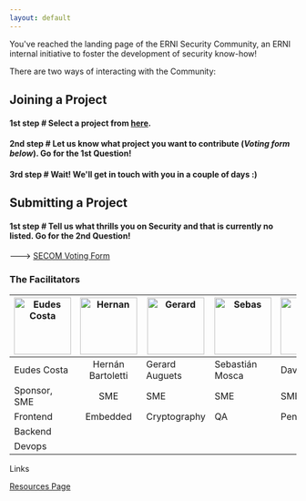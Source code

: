 ```yaml
---
layout: default
---
```

You've reached the landing page of the ERNI Security Community, an ERNI internal initiative to foster the development of security know-how! 

There are two ways of interacting with the Community:

## Joining a Project

#### 1st step # Select a project from [here](./supported-projects.html).
#### 2nd step # Let us know what project you want to contribute (_Voting_ _form_ _below_). Go for the 1st Question!
#### 3rd step # Wait! We'll get in touch with you in a couple of days :)

## Submitting a Project

#### 1st step # Tell us what thrills you on Security and that is currently no listed. Go for the 2nd Question!

---> [SECOM Voting Form](https://forms.office.com/Pages/ResponsePage.aspx?id=joEl69Vbv0mZ3lPj57QmMATw9euRLgpPqVDZIHX4bFtUODNCTFk0N0xKUDlYT0lXU0tKVUFTSkdOWC4u)



### The Facilitators

|<img src="https://media.licdn.com/dms/image/C5603AQEeSkZ13RQldg/profile-displayphoto-shrink_200_200/0?e=1558569600&v=beta&t=QiEF-imT3phOUAzqGRFGkfkXW4GdOauVP9fAgarIu4w" alt="Eudes Costa" width="100"/> | <img src="https://media.licdn.com/dms/image/C4E03AQFXpT-iItMApg/profile-displayphoto-shrink_800_800/0?e=1558569600&v=beta&t=Dkk1M04QSq0XlnXaO9e7P4VnldxJcG3n8nlmdMrBz6w" alt="Hernan" width="100"/> | <img src="https://media.licdn.com/dms/image/C5603AQEJ1FQh9iXhDw/profile-displayphoto-shrink_800_800/0?e=1558569600&v=beta&t=bk97ByKgFrL8g1cXxQqA-JxK4yhFtMEFJmxQN6oOQ4c" alt="Gerard" width="100"/>  | <img src="https://media.licdn.com/dms/image/C5603AQGPHJnKsV1GZg/profile-displayphoto-shrink_800_800/0?e=1558569600&v=beta&t=i-HD915HxFBgSl71dkM0pJ18an3T0N9GsUoKV9uSVWc" alt="Sebas" width="100"/> |  <img src="https://media.licdn.com/dms/image/C4D03AQHqVhKMwbXgLw/profile-displayphoto-shrink_800_800/0?e=1558569600&v=beta&t=6PNup_bmFHehUsIGFkF_o_WO_Q9iSRTjTjGUuBZFlU0" alt="David" width="100"/> |
|--------|:---:|-------|-----------------------------|---|
|Eudes Costa|Hernán  Bartoletti|Gerard Auguets|Sebastián Mosca|David Soto|
|Sponsor, SME|SME|SME|SME|SME|
|Frontend|Embedded|Cryptography|QA|Pentesting|
|Backend |||||
|Devops|||||

Links

[Resources Page](./resources.html)
